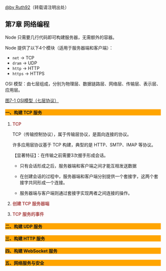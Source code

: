 [@by Ruth92](http://www.cnblogs.com/Ruth92/)（转载请注明出处）

## 第7章 网络编程

Node 只需要几行代码即可构建服务器，无需额外的容器。

Node 提供了以下4个模块（适用于服务器端和客户端）：

-  `net` -> TCP
-  `dram` -> UDP
-  `http` -> HTTP
-  `https` -> HTTPS

OSI 模型：由七层组成，分别为物理层、数据链路层、网络层、传输层、表示层、应用层。

[图7-1 OSI模型（七层协议）]()

#### <p style="background:orange;">一、构建 TCP 服务</p>

1. <span style="color:#ac4a4a">**TCP**</span>

	TCP（传输控制协议），属于传输层协议，是面向连接的协议。

	许多应用层协议基于 TCP 构建，典型的是 HTTP、SMTP、IMAP 等协议。

	【显著特征】：在传输之前需要3次握手形成会话。

	- 只有会话形成之后，服务器端和客户端之间才能互相发送数据

	- 在创建会话的过程中，服务器端和客户端分别提供一个套接字，这两个套接字共同形成一个连接。

	- 服务器端与客户端则通过套接字实现两者之间连接的操作。
	
2. <span style="color:#ac4a4a">**创建 TCP 服务器端**</span>

3. <span style="color:#ac4a4a">**TCP 服务的事件**</span>


#### <p style="background:orange;">二、构建 UDP 服务</p>



#### <p style="background:orange;">三、构建 HTTP 服务</p>



#### <p style="background:orange;">四、构建 WebSocket 服务</p>
	


#### <p style="background:orange;">五、网络服务与安全</p>